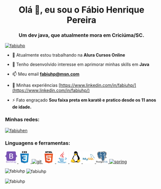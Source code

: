 <h1 align="center">Olá 👋, eu sou o Fábio Henrique Pereira</h1>
<h3 align="center">Um dev java, que atualmente mora em Criciúma/SC.</h3>

<p align="left"> <a href="https://github.com/ryo-ma/github-profile-trophy"><img src="https://github-profile-trophy.vercel.app/?username=fabiuhp" alt="fabiuhp" /></a> </p>

- 🔭 Atualmente estou trabalhando na **Alura Cursos Online**

- 👯 Tenho desenvolvido interesse em aprimorar minhas skills em **Java**

- 📫 Meu email **fabiuhp@msn.com**

- 📄 Minhas experiências [https://www.linkedin.com/in/fabiuhp/](https://www.linkedin.com/in/fabiuhp/)

- ⚡ Fato engraçado **Sou faixa preta em karatê e pratico desde os 11 anos de idade.**

<h3 align="left">Minhas redes:</h3>
<p align="left">
<a href="https://twitter.com/fabiuhen" target="blank"><img align="center" src="https://raw.githubusercontent.com/rahuldkjain/github-profile-readme-generator/master/src/images/icons/Social/twitter.svg" alt="fabiuhen" height="30" width="40" /></a>
</p>

<h3 align="left">Linguagens e ferramentas:</h3>
<p align="left"> <a href="https://getbootstrap.com" target="_blank" rel="noreferrer"> <img src="https://raw.githubusercontent.com/devicons/devicon/master/icons/bootstrap/bootstrap-plain-wordmark.svg" alt="bootstrap" width="40" height="40"/> </a> <a href="https://www.w3schools.com/css/" target="_blank" rel="noreferrer"> <img src="https://raw.githubusercontent.com/devicons/devicon/master/icons/css3/css3-original-wordmark.svg" alt="css3" width="40" height="40"/> </a> <a href="https://git-scm.com/" target="_blank" rel="noreferrer"> <img src="https://www.vectorlogo.zone/logos/git-scm/git-scm-icon.svg" alt="git" width="40" height="40"/> </a> <a href="https://www.w3.org/html/" target="_blank" rel="noreferrer"> <img src="https://raw.githubusercontent.com/devicons/devicon/master/icons/html5/html5-original-wordmark.svg" alt="html5" width="40" height="40"/> </a> <a href="https://www.java.com" target="_blank" rel="noreferrer"> <img src="https://raw.githubusercontent.com/devicons/devicon/master/icons/java/java-original.svg" alt="java" width="40" height="40"/> </a> <a href="https://www.linux.org/" target="_blank" rel="noreferrer"> <img src="https://raw.githubusercontent.com/devicons/devicon/master/icons/linux/linux-original.svg" alt="linux" width="40" height="40"/> </a> <a href="https://www.mysql.com/" target="_blank" rel="noreferrer"> <img src="https://raw.githubusercontent.com/devicons/devicon/master/icons/mysql/mysql-original-wordmark.svg" alt="mysql" width="40" height="40"/> </a> <a href="https://www.postgresql.org" target="_blank" rel="noreferrer"> <img src="https://raw.githubusercontent.com/devicons/devicon/master/icons/postgresql/postgresql-original-wordmark.svg" alt="postgresql" width="40" height="40"/> </a> <a href="https://spring.io/" target="_blank" rel="noreferrer"> <img src="https://www.vectorlogo.zone/logos/springio/springio-icon.svg" alt="spring" width="40" height="40"/> </a> </p>

<p><img align="left" src="https://github-readme-stats.vercel.app/api/top-langs?username=fabiuhp&show_icons=true&locale=en&layout=compact" alt="fabiuhp" /></p>

<p>&nbsp;<img align="center" src="https://github-readme-stats.vercel.app/api?username=fabiuhp&show_icons=true&locale=en" alt="fabiuhp" /></p>

<p><img align="center" src="https://github-readme-streak-stats.herokuapp.com/?user=fabiuhp&" alt="fabiuhp" /></p>
